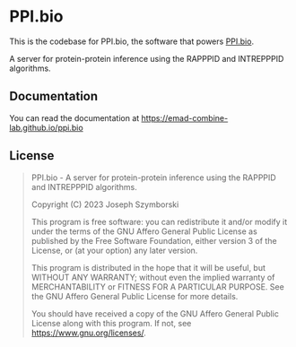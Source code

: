 # PPI.bio

This is the codebase for PPI.bio, the software that powers [PPI.bio](https://ppi.bio).

A server for protein-protein inference using the RAPPPID and INTREPPPID algorithms.

## Documentation
You can read the documentation at https://emad-combine-lab.github.io/ppi.bio

## License

>PPI.bio - A server for protein-protein inference using the RAPPPID and INTREPPPID algorithms.
>
>Copyright (C) 2023  Joseph Szymborski
>
>This program is free software: you can redistribute it and/or modify
>it under the terms of the GNU Affero General Public License as published by
>the Free Software Foundation, either version 3 of the License, or
>(at your option) any later version.
>
>This program is distributed in the hope that it will be useful,
>but WITHOUT ANY WARRANTY; without even the implied warranty of
>MERCHANTABILITY or FITNESS FOR A PARTICULAR PURPOSE.  See the
>GNU Affero General Public License for more details.
>
>You should have received a copy of the GNU Affero General Public License
>along with this program.  If not, see <https://www.gnu.org/licenses/>.
